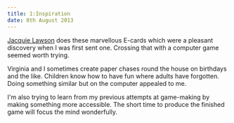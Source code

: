 ```yaml
---
title: 1:Inspiration
date: 8th August 2013
---
```

[Jacquie Lawson](https://www.jacquielawson.com) does these marvellous
E-cards which were a pleasant discovery when I was first sent one.
Crossing that with a computer game seemed worth trying.

Virginia and I sometimes create paper chases round the house on
birthdays and the like.  Children know how to have fun where adults
have forgotten.  Doing something similar but on the computer
appealed to me.

I'm also trying to learn from my previous attempts at game-making
by making something more accessible.  The short time to produce
the finished game will focus the mind wonderfully.
